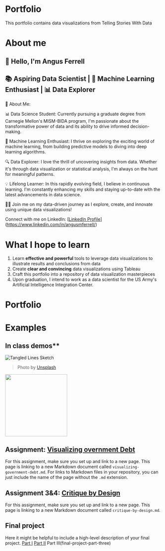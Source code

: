 # Portfolio
This portfolio contains data visualizations from Telling Stories With Data

# About me
## 👋 Hello, I'm Angus Ferrell

## 📚 Aspiring Data Scientist | 🤖 Machine Learning Enthusiast | 📊 Data Explorer

🌟 About Me:

📊 Data Science Student: Currently pursuing a graduate degree from Carnegie Mellon's MISM-BIDA program, I'm passionate about the transformative power of data and its ability to drive informed decision-making.

🤖 Machine Learning Enthusiast: I thrive on exploring the exciting world of machine learning, from building predictive models to diving into deep learning algorithms.

🔍 Data Explorer: I love the thrill of uncovering insights from data. Whether it's through data visualization or statistical analysis, I'm always on the hunt for meaningful patterns.

💡 Lifelong Learner: In this rapidly evolving field, I believe in continuous learning. I'm constantly enhancing my skills and staying up-to-date with the latest advancements in data science.

🚀✨ Join me on my data-driven journey as I explore, create, and innovate using unique data visualizations!

Connect with me on LinkedIn: [[LinkedIn Profile](https://www.linkedin.com/in/angusferrell)](https://www.linkedin.com/in/angusmferrell/)


# What I hope to learn

1. Learn **effective and powerful** tools to leverage data visualizations to illustrate results and conclusions from data 
2. Create **clear and convincing** data visualizations using Tableau
3. Craft this portfolio into a repository of data visualization masterpieces
4. Upon graduation, I intend to work as a data scientist for the US Army's Artificial Intelligence Integration Center.

# Portfolio

# Examples
## In class demos** 

![Tangled Lines Sketch](tangled-lines-sketch.jpg)
> Photo by <a href="Angus Ferrell">Unsplash</a>

<img src="tangled-lines-sketch.jpg" width="200"/>

## Assignment: [Visualizing overnment Debt](visualizing-government-debt)
For this assignment, make sure you set up and link to a new page.  This page is linking to a new Markdown document called `visualizing-government-debt.md`.  For links to Markdown files in your repository, you can just include the name of the page without the `.md` extension. 

## Assignment 3&4: [Critique by Design](critique-by-design)
For this assignment, make sure you set up and link to a new page.  This page is linking to a new Markdown document called `critique-by-design.md`.  

## Final project
Here it might be helpful to include a high-level description of your final project. 
[Part I](final-project-part-one)
[Part II](final-project-part-two)
Part III(final-project-part-three)





